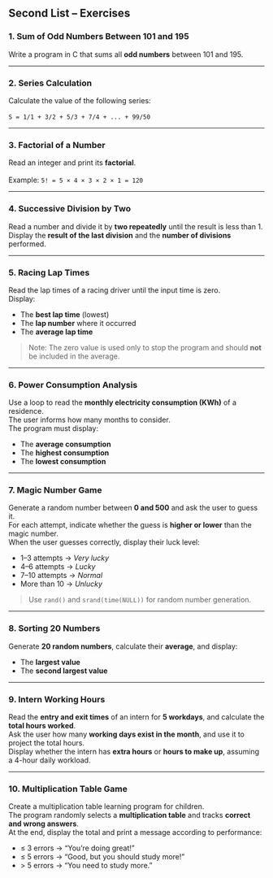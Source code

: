 ## Second List – Exercises

### 1. Sum of Odd Numbers Between 101 and 195  
Write a program in C that sums all **odd numbers** between 101 and 195.

---

### 2. Series Calculation  
Calculate the value of the following series:  
<br/>`S = 1/1 + 3/2 + 5/3 + 7/4 + ... + 99/50`

---

### 3. Factorial of a Number  
Read an integer and print its **factorial**.  
<br/>Example: `5! = 5 × 4 × 3 × 2 × 1 = 120`

---

### 4. Successive Division by Two  
Read a number and divide it by **two repeatedly** until the result is less than 1.  
Display the **result of the last division** and the **number of divisions** performed.

---

### 5. Racing Lap Times  
Read the lap times of a racing driver until the input time is zero.  
Display:  
- The **best lap time** (lowest)  
- The **lap number** where it occurred  
- The **average lap time**  

> Note: The zero value is used only to stop the program and should **not** be included in the average.

---

### 6. Power Consumption Analysis  
Use a loop to read the **monthly electricity consumption (KWh)** of a residence.  
The user informs how many months to consider.  
The program must display:  
- The **average consumption**  
- The **highest consumption**  
- The **lowest consumption**

---

### 7. Magic Number Game  
Generate a random number between **0 and 500** and ask the user to guess it.  
For each attempt, indicate whether the guess is **higher or lower** than the magic number.  
When the user guesses correctly, display their luck level:  
- 1–3 attempts → *Very lucky*  
- 4–6 attempts → *Lucky*  
- 7–10 attempts → *Normal*  
- More than 10 → *Unlucky*  

> Use `rand()` and `srand(time(NULL))` for random number generation.

---

### 8. Sorting 20 Numbers  
Generate **20 random numbers**, calculate their **average**, and display:  
- The **largest value**  
- The **second largest value**

---

### 9. Intern Working Hours  
Read the **entry and exit times** of an intern for **5 workdays**, and calculate the **total hours worked**.  
Ask the user how many **working days exist in the month**, and use it to project the total hours.  
Display whether the intern has **extra hours** or **hours to make up**, assuming a 4-hour daily workload.

---

### 10. Multiplication Table Game  
Create a multiplication table learning program for children.  
The program randomly selects a **multiplication table** and tracks **correct and wrong answers**.  
At the end, display the total and print a message according to performance:  
- ≤ 3 errors → “You’re doing great!”  
- ≤ 5 errors → “Good, but you should study more!”  
- \> 5 errors → “You need to study more.”
